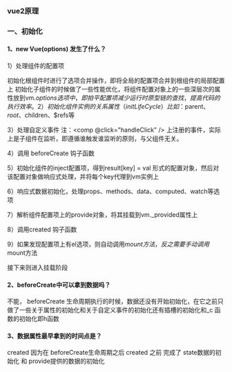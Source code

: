 
### vue2原理

### 一、初始化

#### 1、new Vue(options) 发生了什么？

1）处理组件的配置项

  初始化根组件时进行了选项合并操作，即将全局的配置项合并到根组件的局部配置上
  初始化子组件的时候做了一些性能优化，将组件配置对象上的一些深层次的属性放到vm.$options 选项中，即拍平配置项 减少运行时原型链的查找，提高代码的执行效率。
2）初始化组件实例的关系属性（initLifeCycle）比如：$parent、$root、$children、$refs等

3）处理自定义事件
注：<comp @click="handleClick" /> 上注册的事件，实际上是子组件在监听，即遵循谁触发谁监听的原则，与父组件无关。

4）调用 beforeCreate 钩子函数

5）初始化组件的inject配置项，得到result[key] = val 形式的配置对象，然后对该配置对象做响应式处理，并将每个key代理到vm实例上

6）响应式数据初始化，处理props、methods、data、computed、watch等选项

7）解析组件配置项上的provide对象，将其挂载到vm._provided属性上

8）调用created 钩子函数

9）如果发现配置项上有el选项，则自动调用$mount方法，反之需要手动调用$mount方法

接下来则进入挂载阶段

#### 2、beforeCreate中可以拿到数据吗？

不能， beforeCreate 生命周期执行的时候，数据还没有开始初始化，在它之前只做了一些关于属性的初始化和关于自定义事件的初始化还有插槽的初始化和_c 函数的初始化即h函数

#### 3、数据属性最早拿到的时间点是？

created
因为在 beforeCreate生命周期之后 created  之前 完成了 state数据的初始化 和 provide提供的数据的初始化

